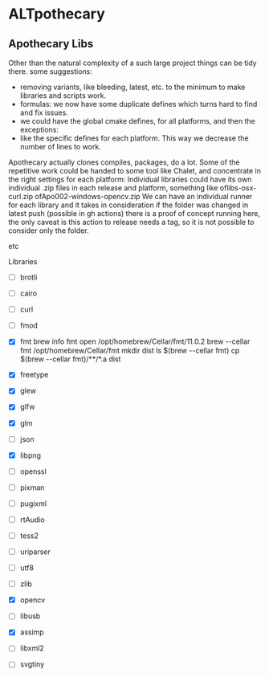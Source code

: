 # ALTpothecary

## Apothecary Libs
Other than the natural complexity of a such large project things can be tidy there. some suggestions:
- removing variants, like bleeding, latest, etc. to the minimum to make libraries and scripts work.
- formulas: we now have some duplicate defines which turns hard to find and fix issues.
- we could have the global cmake defines, for all platforms, and then the exceptions:
- like the specific defines for each platform. This way we decrease the number of lines to work.

Apothecary actually clones compiles, packages, do a lot. Some of the repetitive work could be handed to some tool like Chalet, and concentrate in the right settings for each platform:
Individual libraries could have its own individual .zip files in each release and platform, something like
oflibs-osx-curl.zip
ofApo002-windows-opencv.zip
We can have an individual runner for each library and it takes in consideration if the folder was changed in latest push (possible in gh actions)
there is a proof of concept running here, the only caveat is this action to release needs a tag, so it is not possible to consider only the folder.




etc



Libraries

- [ ] brotli
- [ ] cairo
- [ ] curl
- [ ] fmod
- [x] fmt
brew info fmt
open /opt/homebrew/Cellar/fmt/11.0.2
brew --cellar fmt
/opt/homebrew/Cellar/fmt
mkdir dist
ls $(brew --cellar fmt)
cp $(brew --cellar fmt)/**/*.a dist
- [x] freetype
- [x] glew
- [x] glfw
- [x] glm
- [ ] json
- [x] libpng
- [ ] openssl
- [ ] pixman
- [ ] pugixml
- [ ] rtAudio
- [ ] tess2
- [ ] uriparser
- [ ] utf8
- [ ] zlib

- [x] opencv
- [ ] libusb
- [x] assimp
- [ ] libxml2
- [ ] svgtiny
